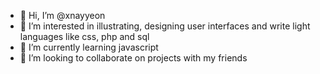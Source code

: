 - 👋 Hi, I’m @xnayyeon
- 👀 I’m interested in illustrating, designing user interfaces and write light languages like css, php and sql 
- 🌱 I’m currently learning javascript
- 💞️ I’m looking to collaborate on projects with my friends

<!---
xnayyeon/xnayyeon is a ✨ special ✨ repository because its `README.md` (this file) appears on your GitHub profile.
You can click the Preview link to take a look at your changes.
--->
